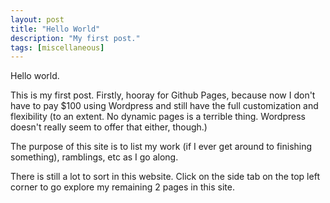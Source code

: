 ```yaml
---
layout: post
title: "Hello World"
description: "My first post."
tags: [miscellaneous]
---
```


Hello world.

This is my first post. Firstly, hooray for Github Pages, because now I don't have to pay 
$100 using Wordpress and still have the full customization and flexibility (to an extent. 
No dynamic pages is a terrible thing. Wordpress doesn't really seem to offer that 
either, though.)

The purpose of this site is to list my work (if I ever get around to finishing something), 
ramblings, etc as I go along.

There is still a lot to sort in this website. Click on the side tab on the top left 
corner to go explore my remaining 2 pages in this site.